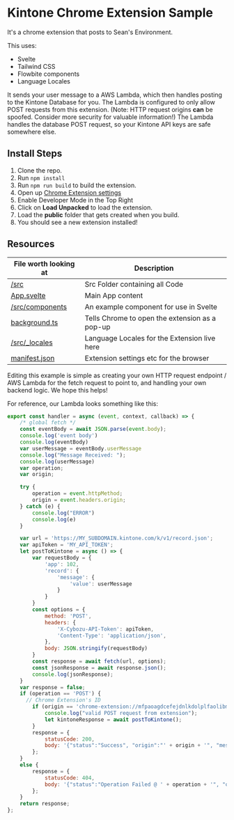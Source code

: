 # Kintone Chrome Extension Sample

It's a chrome extension that posts to Sean's Environment.

This uses:
 - Svelte
 - Tailwind CSS
 - Flowbite components
 - Language Locales

It sends your user message to a AWS Lambda, which then handles posting to the Kintone Database for you.
The Lambda is configured to only allow POST requests from this extension.
(Note: HTTP request origins **can** be spoofed. Consider more security for valuable information!)
The Lambda handles the database POST request, so your Kintone API keys are safe somewhere else.

## Install Steps

1. Clone the repo.
2. Run `npm install`
3. Run `npm run build` to build the extension.
4. Open up [Chrome Extension settings](chrome://extensions)
5. Enable Developer Mode in the Top Right
6. Click on **Load Unpacked** to load the extension.
7. Load the **public** folder that gets created when you build.
8. You should see a new extension installed!


## Resources

| File worth looking at                          | Description                                    |
| ---------------------------------------------- | ---------------------------------------------- |
| [/src](/src/)                                  | Src Folder containing all Code                 |
| [App.svelte](/src/App.svelte)                  | Main App content                               |
| [/src/components](/src/components/)            | An example component for use in Svelte         |
| [background.ts](/src/background/background.ts) | Tells Chrome to open the extension as a pop-up |
| [/src/_locales](/src/_locales/)                | Language Locales for the Extension live here   |
| [manifest.json](/src/manifest.json)            | Extension settings etc for the browser         |

Editing this example is simple as creating your own HTTP request endpoint / AWS Lambda for the fetch request to point to, and handling your own backend logic. We hope this helps!

For reference, our Lambda looks something like this:

```js
export const handler = async (event, context, callback) => {
    /* global fetch */
    const eventBody = await JSON.parse(event.body);
    console.log('event body')
    console.log(eventBody)
    var userMessage = eventBody.userMessage
    console.log("Message Received: ");
    console.log(userMessage)
    var operation;
    var origin;

    try {
        operation = event.httpMethod;
        origin = event.headers.origin;
    } catch (e) {
        console.log("ERROR")
        console.log(e)
    }

    var url = 'https://MY_SUBDOMAIN.kintone.com/k/v1/record.json';
    var apiToken = 'MY_API_TOKEN';
    let postToKintone = async () => {
        var requestBody = {
            'app': 102,
            'record': {
                'message': {
                    'value': userMessage
                }
            }
        }
        const options = {
            method: 'POST',
            headers: {
                'X-Cybozu-API-Token': apiToken,
                'Content-Type': 'application/json',
            },
            body: JSON.stringify(requestBody)
        }
        const response = await fetch(url, options);
        const jsonResponse = await response.json();
        console.log(jsonResponse);
    }
    var response = false;
    if (operation == 'POST') {
      // Chrome Extension's ID
        if (origin == 'chrome-extension://mfpaoagdcefejdnlkdolplfaolibmial') {
            console.log("valid POST request from extension");
            let kintoneResponse = await postToKintone();
        }
        response = {
            statusCode: 200,
            body: '{"status":"Success", "origin":"' + origin + '", "message":"None"}',
        };
    }
    else {
        response = {
            statusCode: 404,
            body: '{"status":"Operation Failed @ ' + operation + '", "origin":"' + origin + '"}',
        };
    }
    return response;
};
```